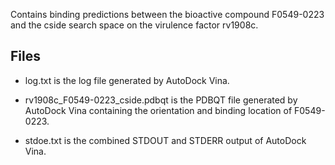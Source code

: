 Contains binding predictions between the bioactive compound F0549-0223 and the cside search space on the virulence factor rv1908c.

## Files

- log.txt is the log file generated by AutoDock Vina.

- rv1908c_F0549-0223_cside.pdbqt is the PDBQT file generated by AutoDock Vina containing the orientation and binding location of F0549-0223.

- stdoe.txt is the combined STDOUT and STDERR output of AutoDock Vina.

